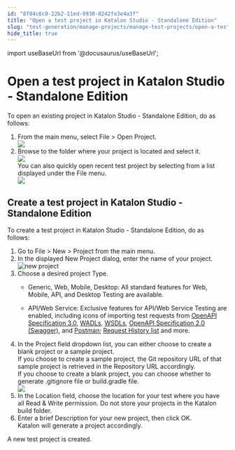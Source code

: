 ```yaml
---
id: "8f84c6c0-22b2-11ed-9930-0242fe3e4a3f"
title: "Open a test project in Katalon Studio - Standalone Edition"
slug: "test-generation/manage-projects/manage-test-projects/open-a-test-project-in-katalon-studio---standalone-edition"
hide_title: true
---
```

import useBaseUrl from '@docusaurus/useBaseUrl';


# <a id="task-7782" class="anchor_top_offset"/><a id="ariaid-title1" class="anchor_top_offset"/>Open a test project in <span xmlns="http://www.w3.org/1999/xhtml" className="ph">Katalon Studio - Standalone Edition</span> 

<section xmlns="http://www.w3.org/1999/xhtml" className="section context">To open an existing project in <span className="ph">Katalon Studio - Standalone Edition</span>, do as follows:</section> 
<ol xmlns="http://www.w3.org/1999/xhtml" className="ol steps"><li className="li step stepexpand"><span className="ph cmd">From the main menu, select <span className="ph uicontrol">File</span> &gt; <span className="ph uicontrol">Open Project</span>.</span><div className="itemgroup info"><img className="image" width={600} src={useBaseUrl("/b2244780-2e8a-11ed-9930-0242fe3e4a3f.png")} /></div></li><li className="li step stepexpand"><span className="ph cmd">Browse to the folder where your project is located and select it.</span><div className="itemgroup stepxmp"><img className="image" width={600} src={useBaseUrl("/f1e49f50-2e8a-11ed-9930-0242fe3e4a3f.png")} /></div><div className="itemgroup info">You can also quickly open recent test project by selecting from a list displayed under the <span className="ph uicontrol">File</span> menu.</div><div className="itemgroup stepxmp"><img className="image" width={600} src={useBaseUrl("/4b324170-2e8b-11ed-9930-0242fe3e4a3f.png")} /></div></li></ol> 

## <a id="task-1224" class="anchor_top_offset"/>Create a test project in <span xmlns="http://www.w3.org/1999/xhtml" className="ph">Katalon Studio - Standalone Edition</span> 

<section xmlns="http://www.w3.org/1999/xhtml" className="section context">To create a test project in <span className="ph">Katalon Studio - Standalone Edition</span>, do as follows:</section> 
<ol xmlns="http://www.w3.org/1999/xhtml" className="ol steps"><li className="li step stepexpand"><span className="ph cmd">Go to  <span className="ph uicontrol">File</span> &gt;  <span className="ph uicontrol">New</span> &gt; <span className="ph uicontrol">Project</span> from the main menu.</span></li><li className="li step stepexpand"><span className="ph cmd">In the displayed <span className="ph uicontrol">New Project</span> dialog, enter the name of your project.<img className="image" width={800} src={useBaseUrl("/46677cc0-2916-11ed-9930-0242fe3e4a3f.png")} alt="new project" /></span></li><li className="li step stepexpand"><span className="ph cmd">Choose a desired project <span className="ph uicontrol">Type</span>.</span><div className="itemgroup info"><ul className="ul"><li className="li"><span className="ph uicontrol">Generic</span>, <span className="ph uicontrol">Web</span>, <span className="ph uicontrol">Mobile</span>, <span className="ph uicontrol">Desktop</span>: All standard features for Web, Mobile, API, and Desktop Testing are available.</li><li className="li"><p className="p"><span className="ph uicontrol">API/Web Service</span>: Exclusive features for API/Web Service Testing are enabled, including icons of importing test requests from <a className="xref" href="/docs/test-generation/test-objects/api-test-objects/import-web-service-objects/import-rest-api-with-openapi-specification-3.0-to-katalon-studio">OpenAPI Specification 3.0</a>, <a className="xref" href="/docs/test-generation/test-objects/api-test-objects/import-web-service-objects/import-restful-requests-from-wadls-to-katalon-studio">WADLs</a>, <a className="xref" href="/docs/test-generation/test-objects/api-test-objects/import-web-service-objects/import-soap-requests-from-wsdls-to-katalon-studio">WSDLs</a>, <a className="xref" href="/docs/test-generation/test-objects/api-test-objects/import-web-service-objects/import-restful-requests-from-swagger-2.0">OpenAPI Specification 2.0 (Swagger)</a>, and <a className="xref" href="/docs/test-generation/test-objects/api-test-objects/import-web-service-objects/import-web-service-requests-from-soapui-to-katalon-studio">Postman</a>; <a className="xref" href="/docs/test-generation/test-objects/api-test-objects/request-history-in-katalon-studio">Request History list</a> and more.</p></li></ul></div></li><li className="li step stepexpand"><span className="ph cmd">In the <span className="ph uicontrol">Project</span> field dropdown list, you can either choose to create a blank project or  a sample project. </span><div className="itemgroup info">If you choose to create a sample project, the Git repository URL of that sample project is retrieved in the <span className="ph uicontrol">Repository URL</span> accordingly.</div><div className="itemgroup info">If you choose to create a blank project, you can choose whether to generate .gitignore file or build.gradle file.</div><div className="itemgroup info"><img className="image" src={useBaseUrl("/b1c14590-291c-11ed-9930-0242fe3e4a3f.png")} /></div></li><li className="li step stepexpand"><span className="ph cmd">In the <span className="ph uicontrol">Location</span> field, choose  the location for your test where you have all Read &amp; Write permission. Do not store your projects in the Katalon build folder.</span></li><li className="li step stepexpand"><span className="ph cmd">Enter a brief <span className="ph uicontrol">Description</span> for your new project, then  click <span className="ph uicontrol">OK</span>.</span><div className="itemgroup stepresult">Katalon will generate a project accordingly.</div></li></ol> 
<section xmlns="http://www.w3.org/1999/xhtml" className="section result">A new test project is created.</section> 
